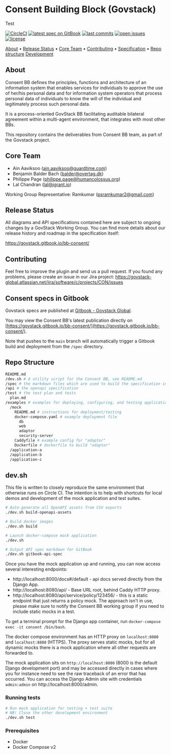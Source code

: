 # Consent Building Block (Govstack)

Test

[![CircleCI](https://circleci.com/gh/GovStackWorkingGroup/bb-consent.svg?style=shield)](https://circleci.com/gh/GovStackWorkingGroup/bb-consent)
[![latest spec on GitBook](https://img.shields.io/badge/GitBook-Latest-blue.svg?style=flat)](https://govstack.gitbook.io/bb-consent/)
[![last commits](https://img.shields.io/github/last-commit/GovStackWorkingGroup/bb-consent?style=flat)](../commits/)
[![open issues](https://img.shields.io/badge/jira-open%20issues-green.svg?style=flat)](https://govstack-global.atlassian.net/jira/software/c/projects/CON/issues)
[![license](https://img.shields.io/badge/License-Apache%202.0-green.svg?style=flat)](./LICENSE/)

<!--TODO: Update the TOC-->
<p>
  <a href="#about">About</a> •
  <a href="#release-status">Release Status</a> •
  <a href="#core-team">Core Team</a> •
  <a href="#contributing">Contributing</a> •
  <a href="#consent-specs-in-gitbook">Specification</a> •
  <a href="#repo-structure">Repo structure</a>
  <a href="#devsh">Development</a>
</p>

## About

Consent BB defines the principles, functions and architecture of an information system that enables services for individuals to approve the use of her/his personal data and for information system operators that process personal data of individuals to know the will of the individual and legitimately process such personal data.

It is a process-oriented GovStack BB facilitating auditable bilateral agreement within a multi-agent environment, that integrates with most other BBs.

This repository contains the deliverables from Consent BB team, as part of the Govstack project.

## Core Team

* Ain Aaviksoo ([ain.aaviksoo@guardtime.com](ain.aaviksoo@guardtime.com))
* Benjamin Balder Bach ([balder@overtag.dk](balder@overtag.dk)) 
* Philippe Page ([philippe.page@humancolossus.org](philippe.page@humancolossus.org))
* Lal Chandran ([lal@igrant.io](lal@igrant.io))

Working Group Representative: Ramkumar ([psramkumar2@gmail.com](psramkumar2@gmail.com))

## Release Status

All diagrams and API specifications contained here are subject to ongoing changes by a GovStack Working Group.
You can find more details about our release history and roadmap in the specification itself:

https://govstack.gitbook.io/bb-consent/

## Contributing

Feel free to improve the plugin and send us a pull request. If you found any problems, please create an issue in our Jira project: https://govstack-global.atlassian.net/jira/software/c/projects/CON/issues

## Consent specs in Gitbook

Govstack specs are published at [Gitbook - Govstack Global](https://docs.govstack.global/).

You may view the Consent BB's latest publication directly on [https://govstack.gitbook.io/bb-consent/](https://govstack.gitbook.io/bb-consent/).

Note that pushes to the `main` branch will automatically trigger a Gitbook build
and deployment from the `/spec` directory.

## Repo Structure

```sh
README.md
/dev.sh # A utility script for the Consent BB, see README.md
/spec # the markdown files which are used to build the specification in GitBook
/api # the openapi specification
/test # the test plan and tests
  plan.md
/examples # examples for deploying, configuring, and testing applications which implement the behaviors specified by this building block
  /mock
    README.md # instructions for deployment/testing
    docker-compose.yaml # example deployment file
      db
      web
      adaptor
      security-server
    Caddyfile # example config for "adaptor"
    Dockerfile # dockerfile to build "adaptor"
  /application-a
  /application-b
  /application-c
```


## dev.sh

This file is written to closely reproduce the same environment that otherwise runs on Circle CI.
The intention is to help with shortcuts for local demos and development of the mock application and test suites.

```sh
# Auto-generate all OpenAPI assets from CSV exports
./dev.sh build-openapi-assets

# Build docker images
./dev.sh build

# Launch docker-compose mock application
./dev.sh

# Output API spec markdown for GitBook
./dev.sh gitbook-api-spec
```

Once you have the mock application up and running, you can now access several interesting endpoints:

* http://localhost:8000/docs#/default - api docs served directly from the Django App.
* http://localhost:8080/api/ - Base URL root, behind Caddy HTTP proxy.
* http://localhost:8080/api/service/policy/123456/ -
  this is a static endpoint that just returns a policy mock.
  The approach isn't in use, please make sure to notify the Consent BB working group if you need to include static mocks in a test.

To get a terminal prompt for the Django app container, run `docker-compose exec -it consent /bin/bash`.

The docker compose environment has an HTTP proxy on `localhost:8080` and `localhost:8888` (HTTPS).
The proxy serves static mocks, but for all dynamic mocks there is a mock application where all other requests are forwarded to.

The mock application sits on `http://localhost:8000` (8000 is the default Django development port) and may be accessed directly in cases where you for instance need to see the raw traceback of an error that has occurred. You can access the Django Admin site with credentials `admin:admin` on http://localhost:8000/admin.

### Running tests
```sh
# Run mock application for testing + test suite
# NB! Close the other development environment
./dev.sh test
```

### Prerequisites

* Docker
* Docker Compose v2
